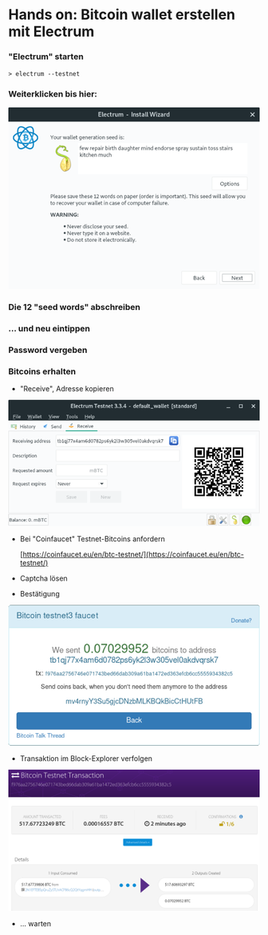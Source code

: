 # Hands on: Bitcoin wallet erstellen mit Electrum

### "Electrum" starten

    > electrum --testnet

### Weiterklicken bis hier:

![Electrum wallet seed](./pics/electrum_seed_created.png)

### Die 12 "seed words" abschreiben

### ... und neu eintippen

### Password vergeben

### Bitcoins erhalten

- "Receive", Adresse kopieren 

![Electrum receive payment](./pics/electrum_receive_payment.png)

- Bei "Coinfaucet" Testnet-Bitcoins anfordern

  [https://coinfaucet.eu/en/btc-testnet/](https://coinfaucet.eu/en/btc-testnet/)
  
- Captcha lösen

- Bestätigung

![Facucet TX](./pics/faucet-tx.png)

- Transaktion im Block-Explorer verfolgen

![Block explorer](./pics/block-explorer-tx.png)

 - ... warten